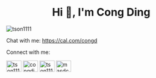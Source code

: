 <h1 align="center">Hi 👋, I'm Cong Ding</h1>

<p align="left"> <img src="https://komarev.com/ghpvc/?username=tson1111&label=Profile%20views&color=0e75b6&style=flat" alt="tson1111" /> </p>

<p align="left"> Chat with me: <a href=https://cal.com/congd>https://cal.com/congd</a></p>


<p align="left">Connect with me:</p>
<p align="left">
<a href="https://twitter.com/tson1111" target="blank"><img align="center" src="https://raw.githubusercontent.com/rahuldkjain/github-profile-readme-generator/master/src/images/icons/Social/twitter.svg" alt="tson1111" height="30" width="40" /></a>
<a href="https://linkedin.com/in/congding1111" target="blank"><img align="center" src="https://raw.githubusercontent.com/rahuldkjain/github-profile-readme-generator/master/src/images/icons/Social/linked-in-alt.svg" alt="congding1111" height="30" width="40" /></a>
<a href="https://instagram.com/tson1111" target="blank"><img align="center" src="https://raw.githubusercontent.com/rahuldkjain/github-profile-readme-generator/master/src/images/icons/Social/instagram.svg" alt="tson1111" height="30" width="40" /></a>
<a href="https://www.leetcode.com/masdc98" target="blank"><img align="center" src="https://raw.githubusercontent.com/rahuldkjain/github-profile-readme-generator/master/src/images/icons/Social/leet-code.svg" alt="masdc98" height="30" width="40" /></a>
</p>
